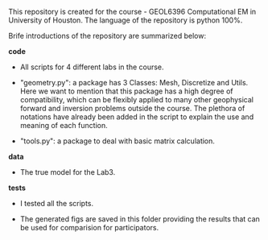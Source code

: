 This repository is created for the course - GEOL6396 Computational EM in University of Houston.
The language of the repository is python 100%.

Brife introductions of the repository are summarized below:

**code** 
 - All scripts for 4 different labs in the course.
 
 - "geometry.py": a package has 3 Classes: Mesh, Discretize and Utils. Here we want to mention that this package has a high degree of compatibility, which can be flexibly applied to many other geophysical forward and inversion problems outside the course. The plethora of notations have already been added in the script to explain the use and meaning of each function.
 
 - "tools.py": a package to deal with basic matrix calculation.
 
 **data** 
 - The true model for the Lab3.
 
 **tests** 
 - I tested all the scripts.
 
 - The generated figs are saved in this folder providing the results that can be used for comparision for participators.
